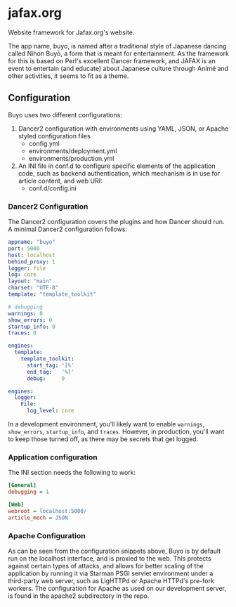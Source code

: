 # jafax.org

Website framework for Jafax.org's website.

The app name, buyo, is named after a traditional style of Japanese dancing
called Nihon Buyō, a form that is meant for entertainment. As the framework
for this is based on Perl's excellent Dancer framework, and JAFAX is an
event to entertain (and educate) about Japanese culture through Anim&eacute; and
other activities, it seems to fit as a theme.

## Configuration

Buyo uses two different configurations:

1. Dancer2 configuration with environments using YAML, JSON, or Apache styled configuration files
   - config.yml
   - environments/deployment.yml
   - environments/production.yml
1. An INI file in conf.d to configure specific elements of the application code, such as backend authentication, which mechanism is in use for article content, and web URI:
   - conf.d/config.ini

### Dancer2 Configuration

The Dancer2 configuration covers the plugins and how Dancer should run. A minimal Dancer2 configuration follows:

```yaml
appname: "buyo"
port: 5000
host: localhost
behind_proxy: 1
logger: file
log: core
layout: "main"
charset: "UTF-8"
template: "template_toolkit"

# debugging
warnings: 0
show_errors: 0
startup_info: 0
traces: 0

engines:
  template:
    template_toolkit:
      start_tag: '[%'
      end_tag:   '%]'
      debug:     0

engines:
  logger:
    File:
      log_level: core
```

In a development environment, you'll likely want to enable `warnings`, `show_errors`, `startup_info`, and `traces`. However, in production, you'll want to keep those turned off, as there may be secrets that get logged.

### Application configuration

The INI section needs the following to work:

```ini
[General]
debugging = 1

[Web]
webroot = localhost:5000/
article_mech = JSON
```

### Apache Configuration

As can be seen from the configuration snippets above, Buyo is by default run on the localhost interface, and is proxied to the web. This protects against certain types of attacks, and allows for better scaling of the application by running it via Starman PSGI servlet environment under a third-party web server, such as LigHTTPd or Apache HTTPd's pre-fork workers. The configuration for Apache as used on our development server, is found in the apache2 subdirectory in the repo.
